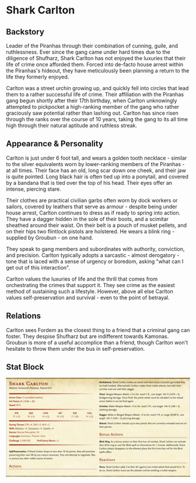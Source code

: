 # Shark Carlton

## Backstory

Leader of the Piranhas through their combination of cunning, guile, and ruthlessness.
Ever since the gang came under hard times due to the diligence of Shufharz, Shark Carlton has not enjoyed the luxuries that their life of crime once afforded them.
Forced into de-facto house arrest within the Piranhas's hideout, they have meticulously been planning a return to the life they formerly enjoyed.

Carlton was a street urchin growing up, and quickly fell into circles that lead them to a rather successful life of crime.
Their affiliation with the Piranhas gang begun shortly after their 17th birthday, when Carlton unknowingly attempted to pickpocket a high-ranking member of the gang who rather graciously saw potential rather than lashing out.
Carlton has since risen through the ranks over the course of 10 years, taking the gang to its all time high through their natural aptitude and ruthless streak.

## Appearance & Personality

Carlton is just under 6 foot tall, and wears a golden tooth necklace - similar to the silver equivalents worn by lower-ranking members of the Piranhas - at all times.
Their face has an old, long scar down one cheek, and their jaw is quite pointed.
Long black hair is often tied up into a ponytail, and covered by a bandana that is tied over the top of his head.
Their eyes offer an intense, piercing stare.

Their clothes are practical civilian garbs often worn by dock workers or sailors, covered by leathers that serve as armour - despite being under house arrest, Carlton continues to dress as if ready to spring into action.
They have a dagger hidden in the sole of their boots, and a scimitar sheathed around their waist.
On their belt is a pouch of musket pellets, and on their hips two flintlock pistols are holstered.
He wears a blink ring - supplied by Groubun - on one hand.

They speak to gang members and subordinates with authority, conviction, and precision.
Carlton typically adopts a sarcastic - almost derogatory - tone that is laced with a sense of urgency or boredom, asking "what can I get out of this interaction".

Carlton values the luxuries of life and the thrill that comes from orchestrating the crimes that support it.
They see crime as the easiest method of sustaining such a lifestyle.
However, above all else Carlton values self-preservation and survival - even to the point of betrayal.

## Relations

Carlton sees Fordem as the closest thing to a friend that a criminal gang can foster.
They despise Shufharz but are indifferent towards Kamonas.
Groubun is more of a useful accomplice than a friend, though Carlton won't hesitate to throw them under the bus in self-preservation.

## Stat Block

![Carlton stat block](./monsters/carlton-stat-block.png)
